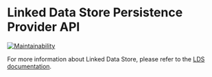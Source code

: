 # Linked Data Store Persistence Provider API

[![Maintainability](https://api.codeclimate.com/v1/badges/acc70e460fba46109369/maintainability)](https://codeclimate.com/github/statisticsnorway/linked-data-store-persistence-provider-api/maintainability)

For more information about Linked Data Store, please refer to the [LDS documentation](https://github.com/statisticsnorway/linked-data-store-documentation).
